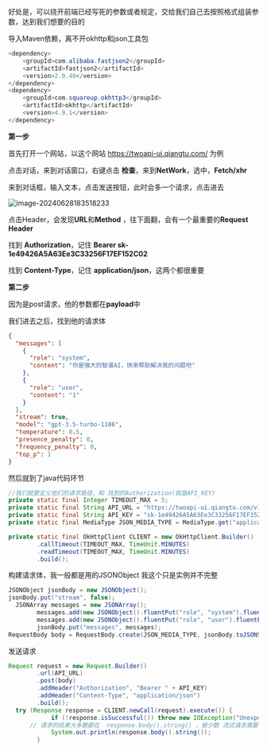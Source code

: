好处是，可以绕开前端已经写死的参数或者规定，交给我们自己去按照格式组装参数，达到我们想要的目的

导入Maven依赖，离不开okhttp和json工具包

```JAVA
<dependency>
    <groupId>com.alibaba.fastjson2</groupId>
    <artifactId>fastjson2</artifactId>
    <version>2.0.40</version>
</dependency>
<dependency>
    <groupId>com.squareup.okhttp3</groupId>
    <artifactId>okhttp</artifactId>
    <version>4.9.1</version>
</dependency>
```

**第一步**

首先打开一个网站，以这个网站 https://twoapi-ui.qiangtu.com/ 为例

点击对话，来到对话窗口，右键点击 **检查**，来到**NetWork**，选中，**Fetch/xhr**

来到对话框，输入文本，点击发送按钮，此时会多一个请求，点击进去

![image-20240628183518233](https://github.com/xliking/xliking.github.io/assets/115143710/97f57003-196e-4e23-98b9-9e01beca2ec6)


点击Header，会发现**URL**和**Method** ，往下面翻，会有一个最重要的**Request Header**

找到 **Authorization**，记住 **Bearer sk-1e49426A5A63Ee3C33256F17EF152C02**

找到 **Content-Type**，记住 **application/json**，这两个都很重要

**第二步**

因为是post请求，他的参数都在**payload**中

我们进去之后，找到他的请求体

```json
{
  "messages": [
    {
      "role": "system",
      "content": "你是强大的智谱AI，快来帮助解决我的问题吧"
    },
    {
      "role": "user",
      "content": "1"
    }
  ],
  "stream": true,
  "model": "gpt-3.5-turbo-1106",
  "temperature": 0.5,
  "presence_penalty": 0,
  "frequency_penalty": 0,
  "top_p": 1
}
```

然后就到了java代码环节

```java
//我们就要定义他们的请求路径，和 找到的Authorization(就是API_KEY)
private static final Integer TIMEOUT_MAX = 5;
private static final String API_URL = "https://twoapi-ui.qiangtu.com/v1/chat/completions";
private static final String API_KEY = "sk-1e49426A5A63Ee3C33256F17EF152C02";
private static final MediaType JSON_MEDIA_TYPE = MediaType.get("application/json; charset=utf-8");

private static final OkHttpClient CLIENT = new OkHttpClient.Builder()
        .callTimeout(TIMEOUT_MAX, TimeUnit.MINUTES)
        .readTimeout(TIMEOUT_MAX, TimeUnit.MINUTES)
        .build();
```

构建请求体，我一般都是用的JSONObject
我这个只是实例并不完整

```java
JSONObject jsonBody = new JSONObject();
jsonBody.put("stream", false);
  JSONArray messages = new JSONArray();
        messages.add(new JSONObject().fluentPut("role", "system").fluentPut("content", "[midjourney] 根据要求绘图"));
        messages.add(new JSONObject().fluentPut("role", "user").fluentPut("content", prompt));
        jsonBody.put("messages", messages);
RequestBody body = RequestBody.create(JSON_MEDIA_TYPE, jsonBody.toJSONString());
```

发送请求

```java
Request request = new Request.Builder()
        .url(API_URL)
        .post(body)
        .addHeader("Authorization", "Bearer " + API_KEY)
        .addHeader("Content-Type", "application/json")
        .build();
  try (Response response = CLIENT.newCall(request).execute()) {
            if (!response.isSuccessful()) throw new IOException("Unexpected code " + response);
      // 请求的结果大多数都在  response.body().string() ，极少数 流式请求需要自己找
            System.out.println(response.body().string());
        }
```